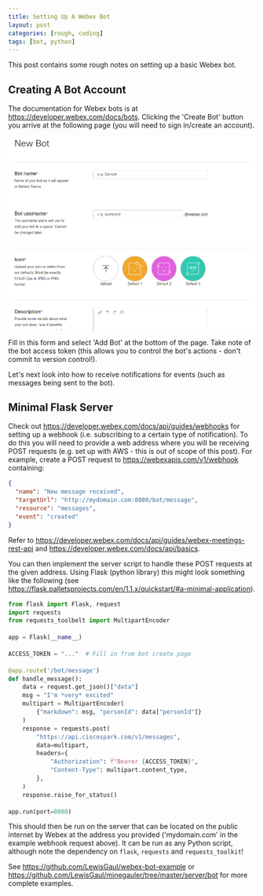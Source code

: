 ```yaml
---
title: Setting Up A Webex Bot
layout: post
categories: [rough, coding]
tags: [bot, python]
---
```


This post contains some rough notes on setting up a basic Webex bot.


## Creating A Bot Account

The documentation for Webex bots is at <https://developer.webex.com/docs/bots>. Clicking the 'Create Bot' button you arrive at the following page (you will need to sign in/create an account).

<img src="/assets/img/webex-bot-create.png" id="webex-bot-create" alt="Webex create bot page" />

Fill in this form and select 'Add Bot' at the bottom of the page. Take note of the bot access token (this allows you to control the bot's actions - don't commit to version control!).

Let's next look into how to receive notifications for events (such as messages being sent to the bot).


## Minimal Flask Server

Check out <https://developer.webex.com/docs/api/guides/webhooks> for setting up a webhook (i.e. subscribing to a certain type of notification). To do this you will need to provide a web address where you will be receiving POST requests (e.g. set up with AWS - this is out of scope of this post). For example, create a POST request to https://webexapis.com/v1/webhook containing:
```json
{
  "name": "New message received",
  "targetUrl": "http://mydomain.com:8080/bot/message",
  "resource": "messages",
  "event": "created"
}
```

Refer to <https://developer.webex.com/docs/api/guides/webex-meetings-rest-api> and <https://developer.webex.com/docs/api/basics>.

You can then implement the server script to handle these POST requests at the given address. Using Flask (python library) this might look something like the following (see <https://flask.palletsprojects.com/en/1.1.x/quickstart/#a-minimal-application>).

```python
from flask import Flask, request
import requests
from requests_toolbelt import MultipartEncoder

app = Flask(__name__)

ACCESS_TOKEN = "..."  # Fill in from bot create page

@app.route('/bot/message')
def handle_message():
    data = request.get_json()["data"]
    msg = "I'm *very* excited"
    multipart = MultipartEncoder(
        {"markdown": msg, "personId": data["personId"]}
    )
    response = requests.post(
        "https://api.ciscospark.com/v1/messages",
        data=multipart,
        headers={
            "Authorization": f"Bearer {ACCESS_TOKEN}",
            "Content-Type": multipart.content_type,
        },
    )
    response.raise_for_status()

app.run(port=8080)
```

This should then be run on the server that can be located on the public internet by Webex at the address you provided ('mydomain.com' in the example webhook request above). It can be run as any Python script, although note the dependency on `flask`, `requests` and `requests_toolkit`!

See <https://github.com/LewisGaul/webex-bot-example> or <https://github.com/LewisGaul/minegauler/tree/master/server/bot> for more complete examples.
